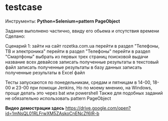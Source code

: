 # testcase

Инструменты: <b>Python+Selenium+pattern PageObject</b>

Задание выполнено частично, ввиду его обьема и отсутствия времени<br>
Сделано:

Сценарий 1:
зайти на сайт rozetka.com.ua
перейти в раздел "Телефоны, ТВ и электроника"
перейти в раздел "Телефоны"
перейти в раздел "Смартфоны"
выбрать из первых трех страниц поисковой выдачи название всех девайсов
записать полученные результаты в текстовый файл
записать полученные результаты в базу данных
записать полученные результаты в Excel файл

Тесты запускаются по понедельникам, средам и пятницам в 14-00, 18-00 и 23-00 при помощи Jenkins, Но по моему мнению, на Windows, проще делать это через bat или powershell 
Также для подобных заданий не обязательно использовать pattern PageObject

<b>Видео демострации здесь</b> https://drive.google.com/open?id=1mNsQL01RLFrwXM5ZAskoCnENcZf6IR-b
